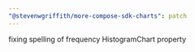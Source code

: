 ```yaml
---
"@stevenwgriffith/more-compose-sdk-charts": patch
---
```


fixing spelling of frequency HistogramChart property
